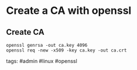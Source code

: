 # Create a CA with openssl

## Create CA

```cheat openssl Create a CA key and certificate
openssl genrsa -out ca.key 4096
openssl req -new -x509 -key ca.key -out ca.crt
```

tags: #admin #linux #openssl 
